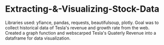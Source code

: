 # Extracting-&-Visualizing-Stock-Data

  Libraries used: yfiance, pandas, requests, beautifulsoup, plotly. 
  Goal was to collect historical data of Tesla's revenue and growth rate from the web. 
  Created a graph function and webscarped Tesla's Quaterly Revenue into a dataframe for data visualization. 

